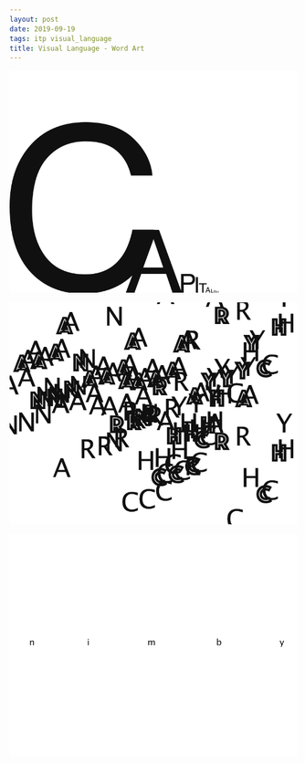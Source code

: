 ```yaml
---
layout: post
date: 2019-09-19
tags: itp visual_language
title: Visual Language - Word Art
---
```


![Capitalism](/images/vl/capitalism.png)

![Anarchy](/images/vl/anarchy.png)

![Nimby](/images/vl/nimby.png)
